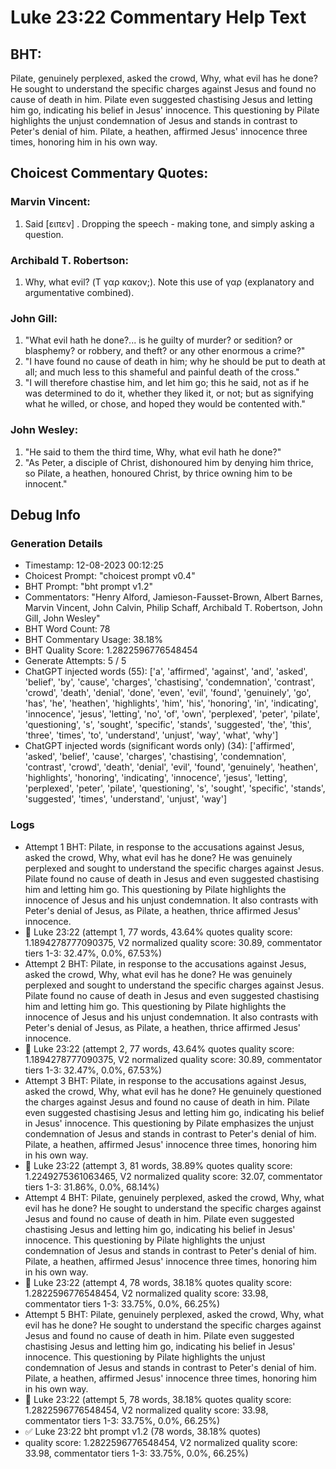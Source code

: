 # Luke 23:22 Commentary Help Text

## BHT:
Pilate, genuinely perplexed, asked the crowd, Why, what evil has he done? He sought to understand the specific charges against Jesus and found no cause of death in him. Pilate even suggested chastising Jesus and letting him go, indicating his belief in Jesus' innocence. This questioning by Pilate highlights the unjust condemnation of Jesus and stands in contrast to Peter's denial of him. Pilate, a heathen, affirmed Jesus' innocence three times, honoring him in his own way.

## Choicest Commentary Quotes:
### Marvin Vincent:
1. Said [ειπεν] . Dropping the speech - making tone, and simply asking a question.


### Archibald T. Robertson:
1.  Why, what evil? (Τ γαρ κακον;). Note this use of γαρ (explanatory and argumentative combined). 


### John Gill:
1. "What evil hath he done?... is he guilty of murder? or sedition? or blasphemy? or robbery, and theft? or any other enormous a crime?" 
2. "I have found no cause of death in him; why he should be put to death at all; and much less to this shameful and painful death of the cross."
3. "I will therefore chastise him, and let him go; this he said, not as if he was determined to do it, whether they liked it, or not; but as signifying what he willed, or chose, and hoped they would be contented with."

### John Wesley:
1. "He said to them the third time, Why, what evil hath he done?" 
2. "As Peter, a disciple of Christ, dishonoured him by denying him thrice, so Pilate, a heathen, honoured Christ, by thrice owning him to be innocent."


## Debug Info
### Generation Details
- Timestamp: 12-08-2023 00:12:25
- Choicest Prompt: "choicest prompt v0.4"
- BHT Prompt: "bht prompt v1.2"
- Commentators: "Henry Alford, Jamieson-Fausset-Brown, Albert Barnes, Marvin Vincent, John Calvin, Philip Schaff, Archibald T. Robertson, John Gill, John Wesley"
- BHT Word Count: 78
- BHT Commentary Usage: 38.18%
- BHT Quality Score: 1.2822596776548454
- Generate Attempts: 5 / 5
- ChatGPT injected words (55):
	['a', 'affirmed', 'against', 'and', 'asked', 'belief', 'by', 'cause', 'charges', 'chastising', 'condemnation', 'contrast', 'crowd', 'death', 'denial', 'done', 'even', 'evil', 'found', 'genuinely', 'go', 'has', 'he', 'heathen', 'highlights', 'him', 'his', 'honoring', 'in', 'indicating', 'innocence', 'jesus', 'letting', 'no', 'of', 'own', 'perplexed', 'peter', 'pilate', 'questioning', 's', 'sought', 'specific', 'stands', 'suggested', 'the', 'this', 'three', 'times', 'to', 'understand', 'unjust', 'way', 'what', 'why']
- ChatGPT injected words (significant words only) (34):
	['affirmed', 'asked', 'belief', 'cause', 'charges', 'chastising', 'condemnation', 'contrast', 'crowd', 'death', 'denial', 'evil', 'found', 'genuinely', 'heathen', 'highlights', 'honoring', 'indicating', 'innocence', 'jesus', 'letting', 'perplexed', 'peter', 'pilate', 'questioning', 's', 'sought', 'specific', 'stands', 'suggested', 'times', 'understand', 'unjust', 'way']

### Logs
- Attempt 1 BHT: Pilate, in response to the accusations against Jesus, asked the crowd, Why, what evil has he done? He was genuinely perplexed and sought to understand the specific charges against Jesus. Pilate found no cause of death in Jesus and even suggested chastising him and letting him go. This questioning by Pilate highlights the innocence of Jesus and his unjust condemnation. It also contrasts with Peter's denial of Jesus, as Pilate, a heathen, thrice affirmed Jesus' innocence.
- 🔄 Luke 23:22 (attempt 1, 77 words, 43.64% quotes quality score: 1.1894278777090375, V2 normalized quality score: 30.89, commentator tiers 1-3: 32.47%, 0.0%, 67.53%)
- Attempt 2 BHT: Pilate, in response to the accusations against Jesus, asked the crowd, Why, what evil has he done? He was genuinely perplexed and sought to understand the specific charges against Jesus. Pilate found no cause of death in Jesus and even suggested chastising him and letting him go. This questioning by Pilate highlights the innocence of Jesus and his unjust condemnation. It also contrasts with Peter's denial of Jesus, as Pilate, a heathen, thrice affirmed Jesus' innocence.
- 🔄 Luke 23:22 (attempt 2, 77 words, 43.64% quotes quality score: 1.1894278777090375, V2 normalized quality score: 30.89, commentator tiers 1-3: 32.47%, 0.0%, 67.53%)
- Attempt 3 BHT: Pilate, in response to the accusations against Jesus, asked the crowd, Why, what evil has he done? He genuinely questioned the charges against Jesus and found no cause of death in him. Pilate even suggested chastising Jesus and letting him go, indicating his belief in Jesus' innocence. This questioning by Pilate emphasizes the unjust condemnation of Jesus and stands in contrast to Peter's denial of him. Pilate, a heathen, affirmed Jesus' innocence three times, honoring him in his own way.
- 🔄 Luke 23:22 (attempt 3, 81 words, 38.89% quotes quality score: 1.2249275361063465, V2 normalized quality score: 32.07, commentator tiers 1-3: 31.86%, 0.0%, 68.14%)
- Attempt 4 BHT: Pilate, genuinely perplexed, asked the crowd, Why, what evil has he done? He sought to understand the specific charges against Jesus and found no cause of death in him. Pilate even suggested chastising Jesus and letting him go, indicating his belief in Jesus' innocence. This questioning by Pilate highlights the unjust condemnation of Jesus and stands in contrast to Peter's denial of him. Pilate, a heathen, affirmed Jesus' innocence three times, honoring him in his own way.
- 🔄 Luke 23:22 (attempt 4, 78 words, 38.18% quotes quality score: 1.2822596776548454, V2 normalized quality score: 33.98, commentator tiers 1-3: 33.75%, 0.0%, 66.25%)
- Attempt 5 BHT: Pilate, genuinely perplexed, asked the crowd, Why, what evil has he done? He sought to understand the specific charges against Jesus and found no cause of death in him. Pilate even suggested chastising Jesus and letting him go, indicating his belief in Jesus' innocence. This questioning by Pilate highlights the unjust condemnation of Jesus and stands in contrast to Peter's denial of him. Pilate, a heathen, affirmed Jesus' innocence three times, honoring him in his own way.
- 🔄 Luke 23:22 (attempt 5, 78 words, 38.18% quotes quality score: 1.2822596776548454, V2 normalized quality score: 33.98, commentator tiers 1-3: 33.75%, 0.0%, 66.25%)
- ✅ Luke 23:22 bht prompt v1.2 (78 words, 38.18% quotes)
- quality score: 1.2822596776548454, V2 normalized quality score: 33.98, commentator tiers 1-3: 33.75%, 0.0%, 66.25%)